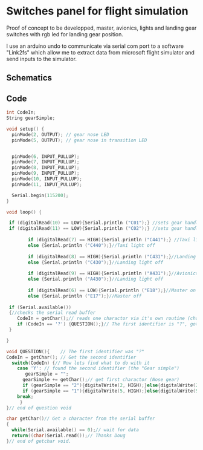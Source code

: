 # Switches panel for flight simulation
Proof of concept to be developped, master, avionics, lights and landing gear switches with rgb led for landing gear position.

I use an arduino undo to communicate via serial com port to a software "Link2fs" which allow me to extract data from microsoft flight simulator and send inputs to the simulator. 


## Schematics

## Code

```C++
int CodeIn;
String gearSimple;

void setup() {
  pinMode(2, OUTPUT); // gear nose LED
  pinMode(5, OUTPUT); // gear nose in transition LED


  pinMode(6, INPUT_PULLUP);
  pinMode(7, INPUT_PULLUP);
  pinMode(8, INPUT_PULLUP);
  pinMode(9, INPUT_PULLUP);
  pinMode(10, INPUT_PULLUP);
  pinMode(11, INPUT_PULLUP);

  Serial.begin(115200);
}

void loop() {

 if (digitalRead(10) == LOW){Serial.println ("C01");} //sets gear handle up
 if (digitalRead(11) == LOW){Serial.println ("C02");} //sets gear handle down
        
        if (digitalRead(7) == HIGH){Serial.println ("C441");} //Taxi light on
        else {Serial.println ("C440");}//Taxi light off
        
        if (digitalRead(8) == HIGH){Serial.println ("C431");}//Landing light on
        else {Serial.println ("C430");}//Landing light off
        
        if (digitalRead(9) == HIGH){Serial.println ("A431");}//Avionics on
        else {Serial.println ("A430");}//Landing light off
        
        if (digitalRead(6) == LOW){Serial.println ("E18");}//Master on
        else {Serial.println ("E17");}//Master off
  
 if (Serial.available())
 {//checks the serial read buffer
    CodeIn = getChar();// reads one charactor via it's own routine (char getChar)
    if (CodeIn == '?') {QUESTION();}// The first identifier is "?", goto QUESTION void
 }

}

void QUESTION(){    // The first identifier was "?"
CodeIn = getChar(); // Get the second identifier
  switch(CodeIn) {// Now lets find what to do with it
    case 'Y': // found the second identifier (the "Gear simple")
       gearSimple = "";
      gearSimple += getChar();// get first charactor (Nose gear)
      if (gearSimple == "2"){digitalWrite(2, HIGH);}else{digitalWrite(2, LOW);}
      if (gearSimple == "1"){digitalWrite(5, HIGH);}else{digitalWrite(5, LOW);}
    break;
     }
}// end of question void

char getChar()// Get a character from the serial buffer
{
  while(Serial.available() == 0);// wait for data
  return((char)Serial.read());// Thanks Doug
}// end of getchar void. 

```
